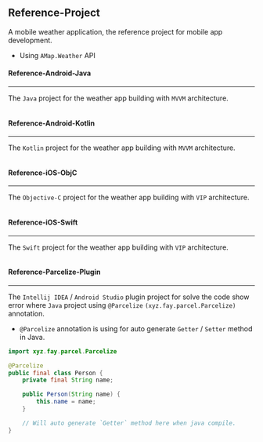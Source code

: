 Reference-Project
---

A mobile weather application, the reference project for mobile app development.

- Using `AMap.Weather` API

#### Reference-Android-Java
---
The `Java` project for the weather app building with `MVVM` architecture.

```java


```

#### Reference-Android-Kotlin
---
The `Kotlin` project for the weather app building with `MVVM` architecture.

```kotlin


```

#### Reference-iOS-ObjC
---
The `Objective-C` project for the weather app building with `VIP` architecture.

```objective-c


```

#### Reference-iOS-Swift
---
The `Swift` project for the weather app building with `VIP` architecture.

```swift


```

#### Reference-Parcelize-Plugin
---
The `Intellij IDEA` / `Android Studio` plugin project for solve the code show error where `Java` project using `@Parcelize` `(xyz.fay.parcel.Parcelize)` annotation.

- `@Parcelize` annotation is using for auto generate `Getter` / `Setter` method in Java.

```java
import xyz.fay.parcel.Parcelize

@Parcelize
public final class Person {
	private final String name;

	public Person(String name) {
		this.name = name;
	}

	// Will auto generate `Getter` method here when java compile.
}
```
